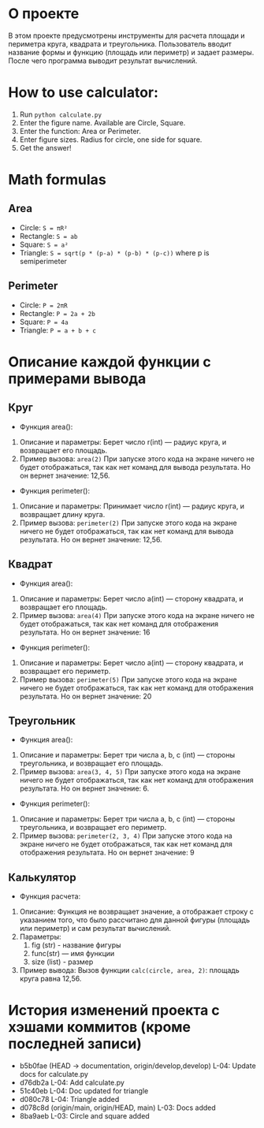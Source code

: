# О проекте
В этом проекте предусмотрены инструменты для расчета площади и периметра круга, квадрата и треугольника. Пользователь вводит название формы и функцию (площадь или периметр) и задает размеры. После чего программа выводит результат вычислений.


# How to use calculator:
1. Run `python calculate.py`
2. Enter the figure name. Available are Circle, Square.
3. Enter the function: Area or Perimeter.
4. Enter figure sizes. Radius for circle, one side for square.
5. Get the answer!

# Math formulas
## Area
- Circle: `S = πR²`
- Rectangle: `S = ab`
- Square: `S = a²`
- Triangle: `S = sqrt(p * (p-a) * (p-b) * (p-c))` where p is semiperimeter

## Perimeter
- Circle: `P = 2πR`
- Rectangle: `P = 2a + 2b`
- Square: `P = 4a`
- Triangle: `P = a + b + c`

# Описание каждой функции с примерами вывода

## Круг

- Функция area():
1. Описание и параметры:
    Берет число r(int) — радиус круга, и возвращает его площадь.
2. Пример вызова: `area(2)`
    При запуске этого кода на экране ничего не будет отображаться, так как нет команд для вывода результата.
    Но он вернет значение: 12,56.

- Функция perimeter():
1. Описание и параметры:
    Принимает число r(int) — радиус круга, и возвращает длину круга.
2. Пример вызова: `perimeter(2)`
    При запуске этого кода на экране ничего не будет отображаться, так как нет команд для вывода результата.
    Но он вернет значение: 12,56.

## Квадрат

- Функция area():
1. Описание и параметры:
    Берет число a(int) — сторону квадрата, и возвращает его площадь.
2. Пример вызова: `area(4)`
    При запуске этого кода на экране ничего не будет отображаться, так как нет команд для отображения результата.
    Но он вернет значение: 16

- Функция perimeter():
1. Описание и параметры:
    Берет число a(int) — сторону квадрата, и возвращает его периметр.
2. Пример вызова: `perimeter(5)`
    При запуске этого кода на экране ничего не будет отображаться, так как нет команд для отображения результата.
    Но он вернет значение: 20

## Треугольник

- Функция area():
1. Описание и параметры:
    Берет три числа a, b, c (int) — стороны треугольника, и возвращает его площадь.
2. Пример вызова: `area(3, 4, 5)`
    При запуске этого кода на экране ничего не будет отображаться, так как нет команд для отображения результата.
    Но он вернет значение: 6.

- Функция perimeter():
1. Описание и параметры:
    Берет три числа a, b, c (int) — стороны треугольника, и возвращает его периметр.
2. Пример вызова: `perimeter(2, 3, 4)`
    При запуске этого кода на экране ничего не будет отображаться, так как нет команд для отображения результата.
    Но он вернет значение: 9

## Калькулятор
- Функция расчета: 
1. Описание:
    Функция не возвращает значение, а отображает строку с указанием того, что было рассчитано для данной фигуры (площадь или периметр) и сам результат вычислений.
2. Параметры:
    1.  fig (str) - название фигуры
    2. func(str) — имя функции
    3. size (list) - размер
3. Пример вывода:
    Вызов функции `calc(circle, area, 2)`: площадь круга равна 12,56.


# История изменений проекта с хэшами коммитов (кроме последней записи)
* b5b0fae (HEAD -> documentation, origin/develop,develop) L-04: Update docs for calculate.py
* d76db2a L-04: Add calculate.py
* 51c40eb L-04: Doc updated for triangle
* d080c78 L-04: Triangle added
* d078c8d (origin/main, origin/HEAD, main) L-03: Docs added
* 8ba9aeb L-03: Circle and square added


